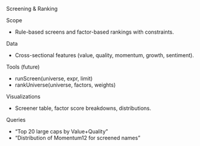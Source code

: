 Screening & Ranking

Scope
- Rule-based screens and factor-based rankings with constraints.

Data
- Cross-sectional features (value, quality, momentum, growth, sentiment).

Tools (future)
- runScreen(universe, expr, limit)
- rankUniverse(universe, factors, weights)

Visualizations
- Screener table, factor score breakdowns, distributions.

Queries
- “Top 20 large caps by Value+Quality”
- “Distribution of Momentum12 for screened names”

